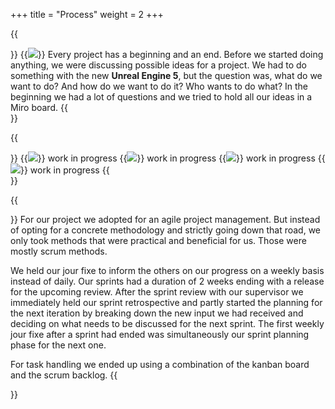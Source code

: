 +++
title = "Process"
weight = 2
+++

{{<section title="First things first">}}
{{<image src="miro_board.png" caption="general ideas collected">}}
Every project has a beginning and an end. Before we started doing anything, we were discussing possible ideas for a project. We had to do something with the new <strong>Unreal Engine 5</strong>, but the question was, what do we want to do? And how do we want to do it? Who wants to do what? In the beginning we had a lot of questions and we tried to hold all our ideas in a Miro board.
{{</section>}}

{{<section title="Assets creation (a selection)">}}
{{<image src="roof.png" caption="roof">}}
work in progress
{{<image src="wall.png" caption="wall">}}
work in progress
{{<image src="mirror.png" caption="mirror">}}
work in progress
{{<image src="unreal_logo.png" caption="unreal logo">}}
work in progress
{{</section>}}

{{<section title="Project Management">}}
For our project we adopted for an agile project management. But instead of opting for a concrete methodology and strictly going down that road, we only took methods that were  practical and beneficial for us. Those were mostly scrum methods.

We held our jour fixe to inform the others on our progress on a weekly basis instead of daily. Our sprints had a duration of 2 weeks ending with a release for the upcoming review. After the sprint review with our supervisor we immediately held our sprint retrospective and partly started the planning for the next iteration by breaking down the new input we had received and deciding on what needs to be discussed for the next sprint. The first weekly jour fixe after a sprint had ended was simultaneously our sprint planning phase for the next one.

For task handling we ended up using a combination of the kanban board and the scrum backlog. 
{{</section>}}